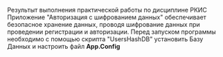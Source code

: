 Результыт выполнения практической работы по дисциплине РКИС
Приложение "Авторизация с шифрованием данных" обеспечивает безопасное хранение данных, проводя шифрование данных при проведении регистрации и авторизации.
Перед запуском программы необходимо с помощью скрипта "UsersHashDB" установить Базу Данных и настроить файл **App.Config**
